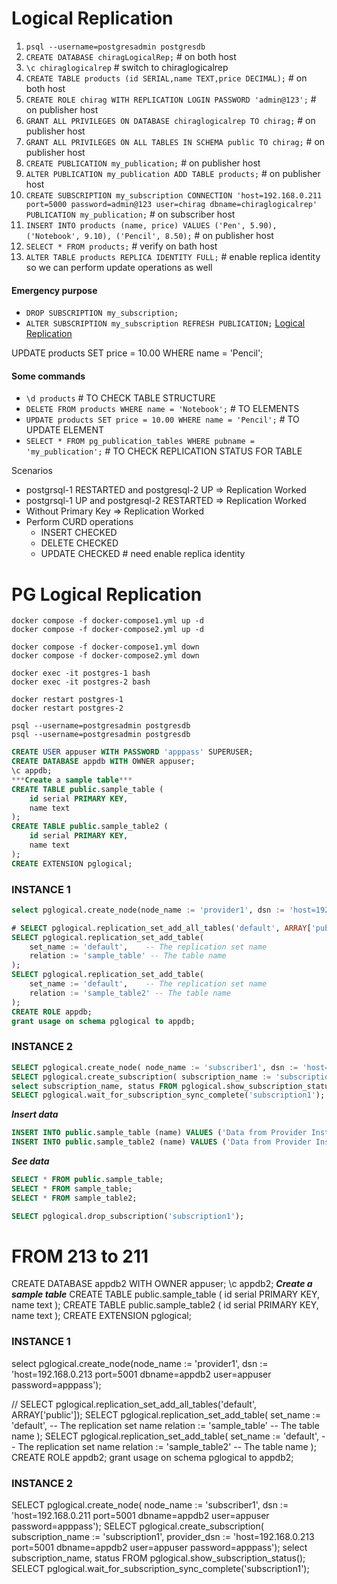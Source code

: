 # Logical Replication
1. `psql --username=postgresadmin postgresdb`
2. `CREATE DATABASE chiragLogicalRep;` # on both host
3. `\c chiraglogicalrep` # switch to chiraglogicalrep
4. `CREATE TABLE products (id SERIAL,name TEXT,price DECIMAL);` # on both host
5. `CREATE ROLE chirag WITH REPLICATION LOGIN PASSWORD 'admin@123';` # on publisher host
6. `GRANT ALL PRIVILEGES ON DATABASE chiraglogicalrep TO chirag;` # on publisher host
7. `GRANT ALL PRIVILEGES ON ALL TABLES IN SCHEMA public TO chirag;` # on publisher host
8. `CREATE PUBLICATION my_publication;` # on publisher host
9. `ALTER PUBLICATION my_publication ADD TABLE products;` # on publisher host
10. `CREATE SUBSCRIPTION my_subscription CONNECTION 'host=192.168.0.211 port=5000 password=admin@123 user=chirag dbname=chiraglogicalrep' PUBLICATION my_publication;` # on subscriber host
11. `INSERT INTO products (name, price) VALUES ('Pen', 5.90), ('Notebook', 9.10), ('Pencil', 8.50);` # on publisher host
12. `SELECT * FROM products;` # verify on bath host
13. `ALTER TABLE products REPLICA IDENTITY FULL;` # enable replica identity so we can perform update operations as well

<!-- 
14. `CREATE TABLE orders (quantity INT,price DECIMAL);`
15. `ALTER PUBLICATION my_publication ADD TABLE orders;` 
16. `INSERT INTO orders (quantity, price) VALUES (10, 99.99),(5, 49.50);`
-->

#### Emergency purpose
- `DROP SUBSCRIPTION my_subscription;`
- `ALTER SUBSCRIPTION my_subscription REFRESH PUBLICATION;` 
[Logical Replication](https://www.youtube.com/watch?v=qKdcwkRMaNI)

UPDATE products SET price = 10.00 WHERE name = 'Pencil';
#### Some commands
- `\d products` # TO CHECK TABLE STRUCTURE
- `DELETE FROM products WHERE name = 'Notebook';`  # TO ELEMENTS
- `UPDATE products SET price = 10.00 WHERE name = 'Pencil';` # TO UPDATE ELEMENT
- `SELECT * FROM pg_publication_tables WHERE pubname = 'my_publication';` # TO CHECK REPLICATION STATUS FOR TABLE

Scenarios
- postgrsql-1 RESTARTED and postgresql-2 UP => Replication Worked
- postgrsql-1 UP and postgresql-2 RESTARTED => Replication Worked
- Without Primary Key => Replication Worked
- Perform CURD operations
    - INSERT CHECKED
    - DELETE CHECKED
    - UPDATE CHECKED # need enable replica identity



# PG Logical Replication

```
docker compose -f docker-compose1.yml up -d
docker compose -f docker-compose2.yml up -d
```

```
docker compose -f docker-compose1.yml down
docker compose -f docker-compose2.yml down
```

```
docker exec -it postgres-1 bash 
docker exec -it postgres-2 bash 
```

```
docker restart postgres-1
docker restart postgres-2 
```

```
psql --username=postgresadmin postgresdb
psql --username=postgresadmin postgresdb
```

```sql
CREATE USER appuser WITH PASSWORD 'apppass' SUPERUSER;
CREATE DATABASE appdb WITH OWNER appuser;
\c appdb;
***Create a sample table***
CREATE TABLE public.sample_table (
    id serial PRIMARY KEY,
    name text
);
CREATE TABLE public.sample_table2 (
    id serial PRIMARY KEY,
    name text
);
CREATE EXTENSION pglogical;
```

### INSTANCE 1

```sql
select pglogical.create_node(node_name := 'provider1', dsn := 'host=192.168.0.211 port=5001 dbname=appdb user=appuser password=apppass');

# SELECT pglogical.replication_set_add_all_tables('default', ARRAY['public']);
SELECT pglogical.replication_set_add_table(
    set_name := 'default',    -- The replication set name
    relation := 'sample_table' -- The table name
);
SELECT pglogical.replication_set_add_table(
    set_name := 'default',    -- The replication set name
    relation := 'sample_table2' -- The table name
);
CREATE ROLE appdb;
grant usage on schema pglogical to appdb;
```

### INSTANCE 2
```sql
SELECT pglogical.create_node( node_name := 'subscriber1', dsn := 'host=192.168.0.213 port=5001 dbname=appdb user=appuser password=apppass');
SELECT pglogical.create_subscription( subscription_name := 'subscription1', provider_dsn := 'host=192.168.0.211 port=5001 dbname=appdb user=appuser password=apppass');
select subscription_name, status FROM pglogical.show_subscription_status();
SELECT pglogical.wait_for_subscription_sync_complete('subscription1');
```

***Insert data***
```sql
INSERT INTO public.sample_table (name) VALUES ('Data from Provider Instance');
INSERT INTO public.sample_table2 (name) VALUES ('Data from Provider Instance');
```
***See data***
```sql
SELECT * FROM public.sample_table;
SELECT * FROM sample_table;
SELECT * FROM sample_table2;
```

```sql
SELECT pglogical.drop_subscription('subscription1');
```

# FROM 213 to 211

CREATE DATABASE appdb2 WITH OWNER appuser;
\c appdb2;
***Create a sample table***
CREATE TABLE public.sample_table (
    id serial PRIMARY KEY,
    name text
);
CREATE TABLE public.sample_table2 (
    id serial PRIMARY KEY,
    name text
);
CREATE EXTENSION pglogical;


### INSTANCE 1
select pglogical.create_node(node_name := 'provider1', dsn := 'host=192.168.0.213 port=5001 dbname=appdb2 user=appuser password=apppass');

// SELECT pglogical.replication_set_add_all_tables('default', ARRAY['public']);
SELECT pglogical.replication_set_add_table(
    set_name := 'default',    -- The replication set name
    relation := 'sample_table' -- The table name
);
SELECT pglogical.replication_set_add_table(
    set_name := 'default',    -- The replication set name
    relation := 'sample_table2' -- The table name
);
CREATE ROLE appdb2;
grant usage on schema pglogical to appdb2;


### INSTANCE 2
SELECT pglogical.create_node( node_name := 'subscriber1', dsn := 'host=192.168.0.211 port=5001 dbname=appdb2 user=appuser password=apppass');
SELECT pglogical.create_subscription( subscription_name := 'subscription1', provider_dsn := 'host=192.168.0.213 port=5001 dbname=appdb2 user=appuser password=apppass');
select subscription_name, status FROM pglogical.show_subscription_status();
SELECT pglogical.wait_for_subscription_sync_complete('subscription1');
```
